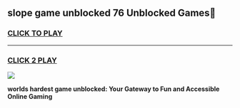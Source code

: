 
## slope game unblocked 76 Unblocked Games👋
<h3>
<a href="https://premium.freeplayer.one?title=slope_game_unblocked_76&ref=16F">CLICK TO PLAY</a></h3>
<hr>

<h3>
<a href="https://premium.freeplayer.one?title=slope_game_unblocked_76&ref=16F">CLICK 2 PLAY</a>
  
</h3>

<a href="https://premium.freeplayer.one?title=slope_game_unblocked_76&ref=16F/"><img src="https://clearcache.store/games.png"></a>


**worlds hardest game unblocked: Your Gateway to Fun and Accessible Online Gaming**
